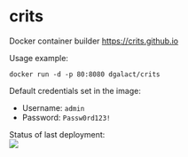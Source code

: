 # crits
Docker container builder https://crits.github.io

Usage example:

`docker run -d -p 80:8080 dgalact/crits`

Default credentials set in the image:

* Username: `admin`
* Password: `Passw0rd123!`

Status of last deployment:<br>
<img src="https://github.com/dgalact/crits/workflows/Docker-Image-CI/badge.svg?branch=main"><br>

